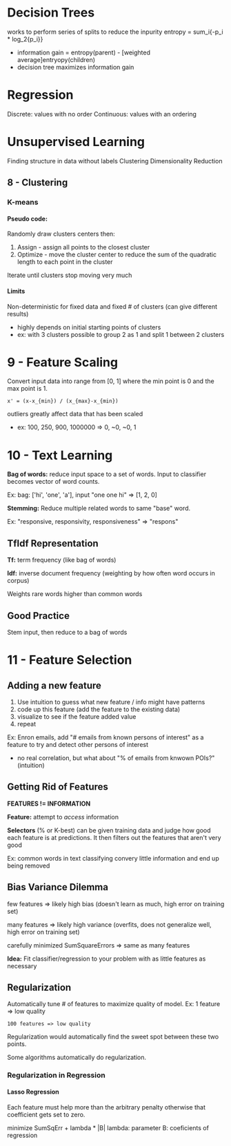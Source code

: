 
# Decision Trees
works to perform series of splits to reduce the inpurity
entropy = sum_i{-p_i * log_2{p_i}}
  - information gain = entropy(parent) - [weighted average]entryopy(children)
  - decision tree maximizes information gain

# Regression
Discrete: values with no order
Continuous: values with an ordering

# Unsupervised Learning
Finding structure in data without labels
Clustering
Dimensionality Reduction

## 8 - Clustering
### K-means
#### Pseudo code:
Randomly draw clusters centers then:
  1. Assign
    - assign all points to the closest cluster
  2. Optimize
    - move the cluster center to reduce the sum of the quadratic length to each point in the cluster

Iterate until clusters stop moving very much

#### Limits
Non-deterministic for fixed data and fixed # of clusters (can give different results)
  - highly depends on initial starting points of clusters
  - ex: with 3 clusters possible to group 2 as 1 and split 1 between 2 clusters

# 9 - Feature Scaling
Convert input data into range from [0, 1] where the min point is 0 and the max
point is 1.

```equation
x' = (x-x_{min}) / (x_{max}-x_{min})
```

outliers greatly affect data that has been scaled
  - ex: 100, 250, 900, 1000000 => 0, ~0, ~0, 1

# 10 - Text Learning
**Bag of words:** reduce input space to a set of words.  Input to classifier becomes vector
of word counts.  

Ex: bag: ['hi', 'one', 'a'], input "one one hi" => [1, 2, 0]

**Stemming:** Reduce multiple related words to same "base" word.

Ex: "responsive, responsivity, responsiveness" => "respons"

## TfIdf Representation
**Tf:** term frequency (like bag of words)

**Idf:** inverse document frequency (weighting by how often word occurs in corpus)

Weights rare words higher than common words

## Good Practice
Stem input, then reduce to a bag of words

# 11 - Feature Selection
## Adding a new feature
  1. Use intuition to guess what new feature / info might have patterns
  2. code up this feature (add the feature to the existing data)
  3. visualize to see if the feature added value
  4. repeat

Ex: Enron emails, add "# emails from known persons of interest" as a feature to try and detect other persons of interest
  - no real correlation, but what about "% of emails from knwown POIs?" (intuition)

## Getting Rid of Features
**FEATURES != INFORMATION**

**Feature:** attempt to _access_ information

**Selectors** (% or K-best) can be given training data and judge how good each feature is at predictions.  It then filters out the features that aren't very good

Ex: common words in text classifying convery little information and end up being removed

## Bias Variance Dilemma
few features => likely high bias (doesn't learn as much, high error on training set)

many features => likely high variance (overfits, does not generalize well, high error on training set)

carefully minimized SumSquareErrors => same as many features

**Idea:** Fit classifier/regression to your problem with as little features as necessary

## Regularization

Automatically tune # of features to maximize quality of model.
Ex: 1 feature => low quality

    100 features => low quality

Regularization would automatically find the sweet spot between these two points.

Some algorithms automatically do regularization.

### Regularization in Regression
#### Lasso Regression
Each feature must help more than the arbitrary penalty otherwise that coefficient gets set to zero.

minimize SumSqErr + lambda * |B|
lambda: parameter
B: coeficients of regression
